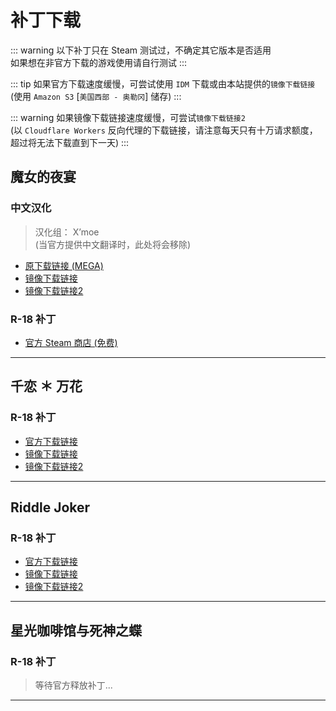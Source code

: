 # 补丁下载

::: warning
以下补丁只在 Steam 测试过，不确定其它版本是否适用
\
如果想在非官方下载的游戏使用请自行测试
:::

::: tip 如果官方下载速度缓慢，可尝试使用 `IDM` 下载或由本站提供的`镜像下载链接`
\
(使用 `Amazon S3` [`美国西部 - 奥勒冈`] 储存)
:::

::: warning 如果镜像下载链接速度缓慢，可尝试`镜像下载链接2`
\
(以 `Cloudflare Workers` 反向代理的下载链接，请注意每天只有十万请求额度，
\
超过将无法下载直到下一天)
:::

## 魔女的夜宴

### 中文汉化

> 汉化组： X’moe
> \
> (当官方提供中文翻译时，此处将会移除)

- [原下载链接 (MEGA)](https://mega.nz/file/SxcRDaiT#g0qqAFpiE6ua1PfAPmi7nXoRPtjYCDkBIg52WiDt6ao)
- [镜像下载链接](https://sam01101.notion.site/signed/https%3A%2F%2Fs3-us-west-2.amazonaws.com%2Fsecure.notion-static.com%2F053f035b-5ac5-4d52-8d54-07e0c4f9f544%2FSabbat_of_the_Witch_Simplified_Chinese_Patch.zip?table=block&id=a63962a5-a3db-45d7-ac3d-69cffd937480&spaceId=fa2b16a4-4e03-4114-b95c-edd2b96bba10&name=Sabbat%20of%20the%20Witch%20Simplified%20Chinese%20Patch.zip&download=true&cache=v2)
- [镜像下载链接2](https://d.0-s.xyz/?https%3A%2F%2Fsam01101.notion.site%2Fsigned%2Fhttps%253A%252F%252Fs3-us-west-2.amazonaws.com%252Fsecure.notion-static.com%252F053f035b-5ac5-4d52-8d54-07e0c4f9f544%252FSabbat_of_the_Witch_Simplified_Chinese_Patch.zip%3Ftable%3Dblock%26id%3Da63962a5-a3db-45d7-ac3d-69cffd937480%26spaceId%3Dfa2b16a4-4e03-4114-b95c-edd2b96bba10%26name%3DSabbat%2520of%2520the%2520Witch%2520Simplified%2520Chinese%2520Patch.zip%26download%3Dtrue%26cache%3Dv2)

### R-18 补丁

- [官方 Steam 商店 (免费)](https://store.steampowered.com/app/967420/Sabbat_of_the_Witch__18_Adult_Only_Patch/)

---

## 千恋 ＊ 万花

### R-18 补丁

- [官方下载链接](http://appendingpulse.jp/dl/senrenbanka_steam_patch/SenrenBanka_Steam_Patch_v101.7z)
- [镜像下载链接](https://www.notion.so/signed/https%3A%2F%2Fs3-us-west-2.amazonaws.com%2Fsecure.notion-static.com%2Fa5fcf706-9a77-4cda-ace3-aef308a76d5e%2FSenren_Banka_R-18_Patch.zip?table=block&id=70b32abe-4b10-46b3-80ee-318ec2a9b035&spaceId=fa2b16a4-4e03-4114-b95c-edd2b96bba10&name=Senren%20Banka%20R-18%20Patch.zip&download=true&cache=v2)
- [镜像下载链接2](https://d.0-s.xyz/?https%3A%2F%2Fsam01101.notion.site%2Fsigned%2Fhttps%253A%252F%252Fs3-us-west-2.amazonaws.com%252Fsecure.notion-static.com%252Fa5fcf706-9a77-4cda-ace3-aef308a76d5e%252FSenren_Banka_R-18_Patch.zip%3Ftable%3Dblock%26id%3D70b32abe-4b10-46b3-80ee-318ec2a9b035%26spaceId%3Dfa2b16a4-4e03-4114-b95c-edd2b96bba10%26name%3DSenren%2520Banka%2520R-18%2520Patch.zip%26download%3Dtrue%26cache%3Dv2)

---

## Riddle Joker

### R-18 补丁

- [官方下载链接](https://nekonyansoft.com/download/free/38)
- [镜像下载链接](https://sam01101.notion.site/signed/https%3A%2F%2Fs3-us-west-2.amazonaws.com%2Fsecure.notion-static.com%2F4f8d01d7-e2a5-4ebc-a301-76503fe23c42%2FRiddle_Joker_R-18_Patch.zip?table=block&id=95c55120-3c3e-41a9-a2c1-6262042a2126&spaceId=fa2b16a4-4e03-4114-b95c-edd2b96bba10&name=Riddle%20Joker%20R-18%20Patch.zip&download=true&cache=v2)
- [镜像下载链接2](https://d.0-s.xyz/?https%3A%2F%2Fsam01101.notion.site%2Fsigned%2Fhttps%253A%252F%252Fs3-us-west-2.amazonaws.com%252Fsecure.notion-static.com%252F4f8d01d7-e2a5-4ebc-a301-76503fe23c42%252FRiddle_Joker_R-18_Patch.zip%3Ftable%3Dblock%26id%3D95c55120-3c3e-41a9-a2c1-6262042a2126%26spaceId%3Dfa2b16a4-4e03-4114-b95c-edd2b96bba10%26name%3DRiddle%2520Joker%2520R-18%2520Patch.zip%26download%3Dtrue%26cache%3Dv2)

---

## 星光咖啡馆与死神之蝶

### R-18 补丁

> 等待官方释放补丁...

---

